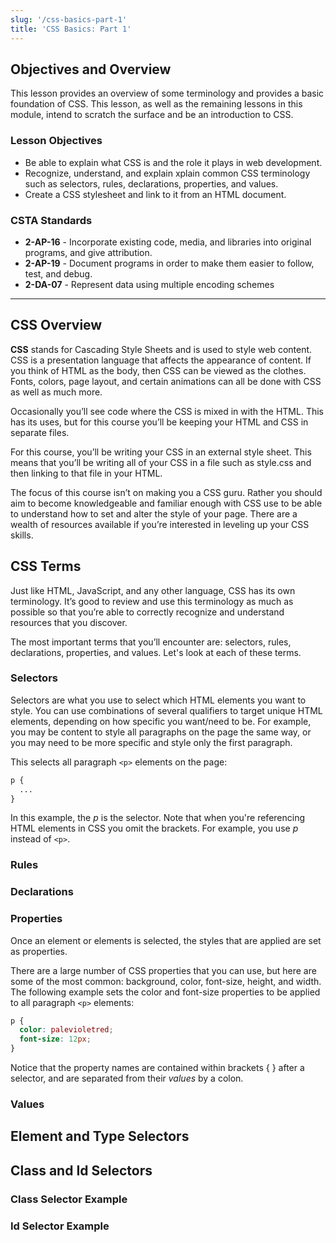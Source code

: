 ```yaml
---
slug: '/css-basics-part-1'
title: 'CSS Basics: Part 1'
---
```


## Objectives and Overview
This lesson provides an overview of some terminology and provides a basic foundation of CSS. This lesson, as well as the remaining lessons in this module, intend to scratch the surface and be an introduction to CSS.

### Lesson Objectives

- Be able to explain what CSS is and the role it plays in web development.
- Recognize, understand, and explain xplain common CSS terminology such as selectors, rules, declarations, properties, and values.
- Create a CSS stylesheet and link to it from an HTML document.

### CSTA Standards

- **2-AP-16** - Incorporate existing code, media, and libraries into original programs, and give attribution.
- **2-AP-19** - Document programs in order to make them easier to follow, test, and debug.
- **2-DA-07** - Represent data using multiple encoding schemes

---

## CSS Overview

**CSS** stands for Cascading Style Sheets and is used to style web content. CSS is a presentation language that affects the appearance of content. If you think of HTML as the body, then CSS can be viewed as the clothes. Fonts, colors, page layout, and certain animations can all be done with CSS as well as much more.

Occasionally you’ll see code where the CSS is mixed in with the HTML. This has its uses, but for this course you’ll be keeping your HTML and CSS in separate files.

For this course, you’ll be writing your CSS in an external style sheet. This means that you’ll be writing all of your CSS in a file such as style.css and then linking to that file in your HTML.

The focus of this course isn’t on making you a CSS guru. Rather you should aim to become knowledgeable and familiar enough with CSS use to be able to understand how to set and alter the style of your page. There are a wealth of resources available if you’re interested in leveling up your CSS skills.

## CSS Terms

Just like HTML, JavaScript, and any other language, CSS has its own terminology. It’s good to review and use this terminology as much as possible so that you’re able to correctly recognize and understand resources that you discover.

The most important terms that you’ll encounter are: selectors, rules, declarations, properties, and values. Let's look at each of these terms.

### Selectors

Selectors are what you use to select which HTML elements you want to style. You can use combinations of several qualifiers to target unique HTML elements, depending on how specific you want/need to be. For example, you may be content to style all paragraphs on the page the same way, or you may need to be more specific and style only the first paragraph.

This selects all paragraph ```<p>``` elements on the page:

```css
p {
  ...
}
```

In this example, the *p* is the selector. Note that when you're referencing HTML elements in CSS you omit the brackets. For example, you use *p* instead of ```<p>```.

### Rules

### Declarations

### Properties

Once an element or elements is selected, the styles that are applied are set as properties.

There are a large number of CSS properties that you can use, but here are some of the most common: background, color, font-size, height, and width. The following example sets the color and font-size properties to be applied to all paragraph ```<p>``` elements:

```css
p {
  color: palevioletred;
  font-size: 12px;
}
```

Notice that the property names are contained within brackets { } after a selector, and are separated from their *values* by a colon.

### Values


## Element and Type Selectors

## Class and Id Selectors

### Class Selector Example

### Id Selector Example


